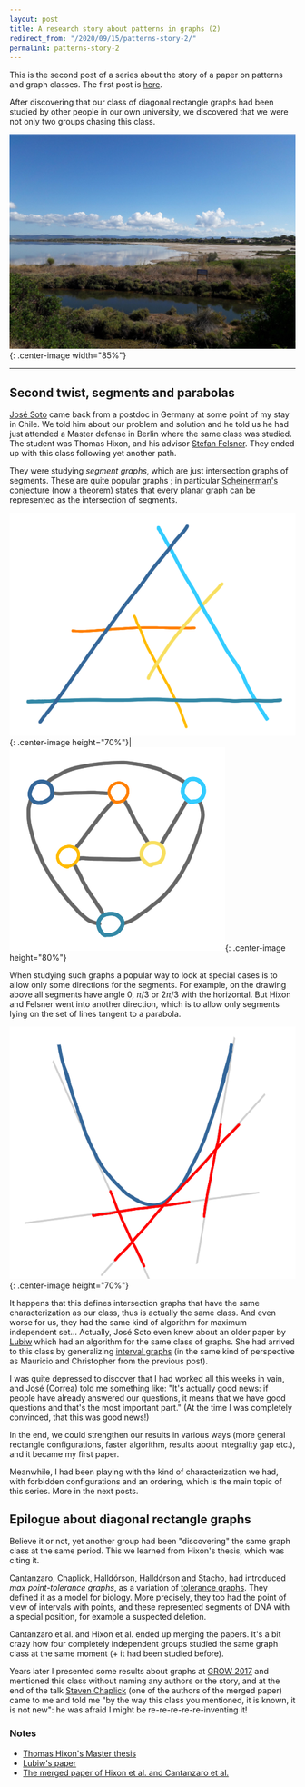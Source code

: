 ```yaml
---
layout: post
title: A research story about patterns in graphs (2)
redirect_from: "/2020/09/15/patterns-story-2/"
permalink: patterns-story-2
---   
```


This is the second post of a series about the story of a paper on 
patterns and graph classes. The first post is 
[here](https://discrete-notes.github.io/patterns-story-1).

After discovering that our class of diagonal rectangle graphs had been 
studied by other people in our own university, we discovered that we 
were not only two groups chasing this class.

![](assets/plage-3.jpg){: .center-image width="85%"}

---

## Second twist, segments and parabolas 

[José Soto](http://www.dim.uchile.cl/~jsoto/) came back from
a postdoc in Germany at some point of my stay in Chile. 
We told him about our problem and solution
and he told us he had just attended a Master defense in Berlin where 
the same class was studied. The student was Thomas Hixon, and his 
advisor [Stefan Felsner](http://page.math.tu-berlin.de/~felsner/). 
They ended up with this class following yet another path.

They were studying *segment graphs*, which are just intersection graphs 
of segments. These are quite popular graphs ; in particular 
[Scheinerman's conjecture](https://en.wikipedia.org/wiki/Scheinerman%27s_conjecture)
(now a theorem) states that every planar graph can be represented as the
intersection of segments.
 
![](assets/scheinerman-1.png){: .center-image height="70%"}|![](assets/scheinerman-2.png){: .center-image height="80%"}

 
When studying such graphs a popular way to look at special cases is to 
allow only some directions for the segments. For example, on the 
drawing above all segments 
have angle $0$, $\pi/3$ or $2\pi/3$ with the horizontal.
But Hixon and Felsner went into another direction, which is to allow 
only segments lying on the set of lines tangent to a parabola. 

![](assets/segment-parabola.png){: .center-image height="70%"}

It happens that this defines intersection graphs that have the same 
characterization as our class, thus is actually the same class.
And even worse for us, they had the same kind of algorithm for maximum 
independent set... 
Actually, José Soto even knew about an older paper by 
[Lubiw](https://cs.uwaterloo.ca/~alubiw/Site/Anna_Lubiw.html) which 
had an algorithm for the same class of graphs. She had arrived to this
class by generalizing 
[interval graphs](https://en.wikipedia.org/wiki/Interval_graph) (in the
same kind of perspective as Mauricio and Christopher from the previous 
post).

I was quite depressed to discover that I had worked all this weeks in vain, 
and José (Correa) told me something like: "It's actually good news: if people have
already answered our questions, it means that we have good questions and 
that's the most important part." (At the time I was completely convinced, 
that this was good news!)

In the end, we could strengthen our results in various ways 
(more general rectangle configurations, faster algorithm, results about 
integrality gap etc.), and it became my first paper.

Meanwhile, I had been playing with the kind of characterization we had, 
with forbidden configurations and an ordering, which is the main topic of 
this series. More in the next posts.

## Epilogue about diagonal rectangle graphs

Believe it or not, yet another group had been "discovering" the same 
graph class at the same period. This we learned from Hixon's thesis, 
which was citing it. 

Cantanzaro, Chaplick, Halldórson, Halldórson and Stacho, had introduced
*max point-tolerance graphs*, as a variation of 
[tolerance graphs](https://en.wikipedia.org/wiki/Tolerance_graph). They 
defined it as a model for biology. More precisely, they too had the point 
of view of intervals with points, and these represented segments of DNA 
with a special position, for example a suspected deletion. 
 
Cantanzaro et al. and Hixon et al. ended up merging the papers. 
It's a bit crazy how four completely independent groups studied the same 
graph class at the same moment (+ it had been studied before).

Years later I presented some results about graphs at 
[GROW 2017](http://www.fields.utoronto.ca/activities/17-18/grow2017) and 
mentioned this class without naming any authors or the story, and at 
the end of the talk 
[Steven Chaplick](https://www.maastrichtuniversity.nl/p70068141) (one 
of the authors of the merged paper) came to me and told me "by the way 
this class you mentioned, it is known, it is not new": he was 
afraid I might be re-re-re-re-re-inventing it!

### Notes

* [Thomas Hixon's Master thesis](http://page.math.tu-berlin.de/~felsner/Diplomarbeiten/Hixon-Master.pdf)
* [Lubiw's paper](https://core.ac.uk/download/pdf/82682757.pdf)
* [The merged paper of Hixon et al. and Cantanzaro et al.](https://arxiv.org/pdf/1508.03810.pdf)
